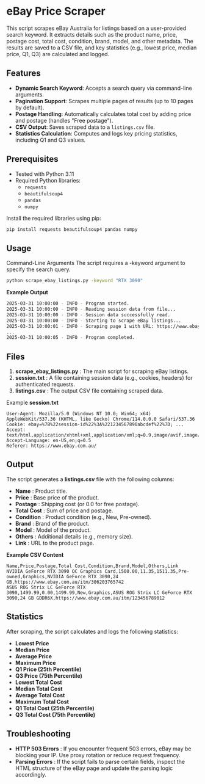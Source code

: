 # eBay Price Scraper

This script scrapes eBay Australia for listings based on a user-provided search keyword. It extracts details such as the product name, price, postage cost, total cost, condition, brand, model, and other metadata. The results are saved to a CSV file, and key statistics (e.g., lowest price, median price, Q1, Q3) are calculated and logged.

## Features

- **Dynamic Search Keyword**: Accepts a search query via command-line arguments.
- **Pagination Support**: Scrapes multiple pages of results (up to 10 pages by default).
- **Postage Handling**: Automatically calculates total cost by adding price and postage (handles "Free postage").
- **CSV Output**: Saves scraped data to a `listings.csv` file.
- **Statistics Calculation**: Computes and logs key pricing statistics, including Q1 and Q3 values.

## Prerequisites

- Tested with Python 3.11
- Required Python libraries:
  - `requests`
  - `beautifulsoup4`
  - `pandas`
  - `numpy`

Install the required libraries using pip:

```bash
pip install requests beautifulsoup4 pandas numpy
```

## Usage
Command-Line Arguments
The script requires a -keyword argument to specify the search query.

```bash
python scrape_ebay_listings.py -keyword "RTX 3090"
```

**Example Output**

```bash
2025-03-31 10:00:00 - INFO - Program started.
2025-03-31 10:00:00 - INFO - Reading session data from file...
2025-03-31 10:00:00 - INFO - Session data successfully read.
2025-03-31 10:00:00 - INFO - Starting to scrape eBay listings...
2025-03-31 10:00:01 - INFO - Scraping page 1 with URL: https://www.ebay.com.au/sch/i.html?_nkw=RTX+3090&_sacat=0&LH_BIN=1&_pgn=1
...
2025-03-31 10:00:05 - INFO - Program completed.
```

## Files

1. **scrape_ebay_listings.py** : The main script for scraping eBay listings.
2. **session.txt** : A file containing session data (e.g., cookies, headers) for authenticated requests.
3. **listings.csv** : The output CSV file containing scraped data.

Example **session.txt**
```plaintext
User-Agent: Mozilla/5.0 (Windows NT 10.0; Win64; x64) AppleWebKit/537.36 (KHTML, like Gecko) Chrome/114.0.0.0 Safari/537.36
Cookie: ebay=%7B%22session-id%22%3A%221234567890abcdef%22%7D; ...
Accept: text/html,application/xhtml+xml,application/xml;q=0.9,image/avif,image/webp,*/*;q=0.8
Accept-Language: en-US,en;q=0.5
Referer: https://www.ebay.com.au/
```

## Output
The script generates a **listings.csv** file with the following columns:

- **Name** : Product title.
- **Price** : Base price of the product.
- **Postage** : Shipping cost (or 0.0 for free postage).
- **Total Cost** : Sum of price and postage.
- **Condition** : Product condition (e.g., New, Pre-owned).
- **Brand** : Brand of the product.
- **Model** : Model of the product.
- **Others** : Additional details (e.g., memory size).
- **Link** : URL to the product page.

**Example CSV Content**
```csv
Name,Price,Postage,Total Cost,Condition,Brand,Model,Others,Link
NVIDIA GeForce RTX 3090 OC Graphics Card,1500.00,11.35,1511.35,Pre-owned,Graphics,NVIDIA GeForce RTX 3090,24 GB,https://www.ebay.com.au/itm/306203765742
ASUS ROG Strix LC GeForce RTX 3090,1499.99,0.00,1499.99,New,Graphics,ASUS ROG Strix LC GeForce RTX 3090,24 GB GDDR6X,https://www.ebay.com.au/itm/123456789012
```

## Statistics
After scraping, the script calculates and logs the following statistics:

- **Lowest Price**
- **Median Price**
- **Average Price**
- **Maximum Price**
- **Q1 Price (25th Percentile)**
- **Q3 Price (75th Percentile)**
- **Lowest Total Cost**
- **Median Total Cost**
- **Average Total Cost**
- **Maximum Total Cost**
- **Q1 Total Cost (25th Percentile)**
- **Q3 Total Cost (75th Percentile)**

## Troubleshooting
- **HTTP 503 Errors** : If you encounter frequent 503 errors, eBay may be blocking your IP. Use proxy rotation or reduce request frequency.
- **Parsing Errors** : If the script fails to parse certain fields, inspect the HTML structure of the eBay page and update the parsing logic accordingly.
